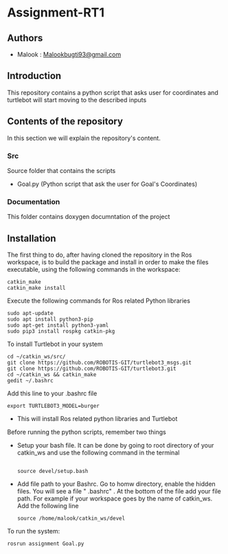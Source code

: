 # Assignment-RT1

## Authors
* Malook : Malookbugti93@gmail.com

## Introduction
This repository contains a python script that asks user for coordinates and turtlebot will start moving to the described inputs


## Contents of the repository
In this section we will explain the repository's content.

### Src
Source folder that contains the scripts
* Goal.py (Python script that ask the user for Goal's Coordinates)

### Documentation
This folder contains doxygen documntation of the project

## Installation
The first thing to do, after having cloned the repository in the Ros workspace, is to build the package and install in order to make the files executable, using the following commands in the workspace:
   
   
    catkin_make
    catkin_make install
    
Execute the following commands for Ros related Python libraries     
   
   
	sudo apt-update
	sudo apt install python3-pip
    sudo apt-get install python3-yaml	
    sudo pip3 install rospkg catkin-pkg 

To install Turtlebot in your system
   ```
   cd ~/catkin_ws/src/
   git clone https://github.com/ROBOTIS-GIT/turtlebot3_msgs.git
   git clone https://github.com/ROBOTIS-GIT/turtlebot3.git
   cd ~/catkin_ws && catkin_make
   gedit ~/.bashrc
   ```
Add this line to your .bashrc file
   ```
   export TURTLEBOT3_MODEL=burger
   ```   
  * This will install Ros related python libraries and Turtlebot
    
 Before running the python scripts, remember two things
 * Setup your bash file. It can be done by going to root directory of your catkin_ws and use the following command in the terminal
    ```
    
    source devel/setup.bash
    
 * Add file path to your Bashrc. Go to homw directory, enable the hidden files. You will see a file " .bashrc" . At the bottom of the file add your file path. For example if your workspace goes by the name of catkin_ws. Add the following line
    
    ```
    source /home/malook/catkin_ws/devel
    
To run the system:
    
    rosrun assignment Goal.py
    
